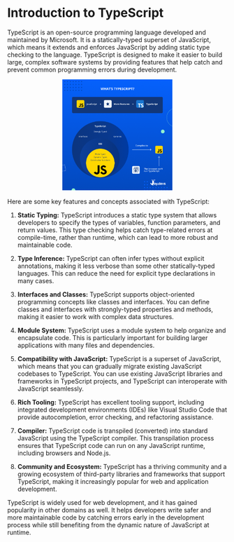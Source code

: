 # Introduction to TypeScript

TypeScript is an open-source programming language developed and maintained by Microsoft. It is a statically-typed superset of JavaScript, which means it extends and enforces JavaScript by adding static type checking to the language. TypeScript is designed to make it easier to build large, complex software systems by providing features that help catch and prevent common programming errors during development.

<div style="text-align:center">
  <img src="WHATS-TYPESCRIPT_.png" alt="drawing" style="width:50%;" />
</div>

Here are some key features and concepts associated with TypeScript:

1. **Static Typing:** TypeScript introduces a static type system that allows developers to specify the types of variables, function parameters, and return values. This type checking helps catch type-related errors at compile-time, rather than runtime, which can lead to more robust and maintainable code.

2. **Type Inference:** TypeScript can often infer types without explicit annotations, making it less verbose than some other statically-typed languages. This can reduce the need for explicit type declarations in many cases.

3. **Interfaces and Classes:** TypeScript supports object-oriented programming concepts like classes and interfaces. You can define classes and interfaces with strongly-typed properties and methods, making it easier to work with complex data structures.

4. **Module System:** TypeScript uses a module system to help organize and encapsulate code. This is particularly important for building larger applications with many files and dependencies.

5. **Compatibility with JavaScript:** TypeScript is a superset of JavaScript, which means that you can gradually migrate existing JavaScript codebases to TypeScript. You can use existing JavaScript libraries and frameworks in TypeScript projects, and TypeScript can interoperate with JavaScript seamlessly.

6. **Rich Tooling:** TypeScript has excellent tooling support, including integrated development environments (IDEs) like Visual Studio Code that provide autocompletion, error checking, and refactoring assistance.

7. **Compiler:** TypeScript code is transpiled (converted) into standard JavaScript using the TypeScript compiler. This transpilation process ensures that TypeScript code can run on any JavaScript runtime, including browsers and Node.js.

8. **Community and Ecosystem:** TypeScript has a thriving community and a growing ecosystem of third-party libraries and frameworks that support TypeScript, making it increasingly popular for web and application development.

TypeScript is widely used for web development, and it has gained popularity in other domains as well. It helps developers write safer and more maintainable code by catching errors early in the development process while still benefiting from the dynamic nature of JavaScript at runtime.
